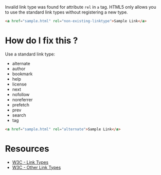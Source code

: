 Invalid link type was found for attribute `rel` in `a` tag. HTML5 only allows you to use the standard link types without registering a new type.

```html
<a href="sample.html" rel="non-existing-linktype">Sample Link</a>
```

# How do I fix this ?

Use a standard link type:
* alternate
* author
* bookmark
* help
* license
* next
* nofollow
* noreferrer
* prefetch
* prev
* search
* tag

```html
<a href="sample.html" rel="alternate">Sample Link</a>
```

# Resources

* [W3C - Link Types](https://www.w3.org/TR/html5/links.html#linkTypes)
* [W3C - Other Link Types](https://www.w3.org/TR/html5/links.html#other-link-types)
